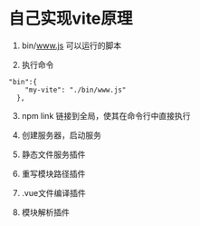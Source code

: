 # 自己实现vite原理

1. bin/www.js 可以运行的脚本

2. 执行命令
```
"bin":{
    "my-vite": "./bin/www.js"
  },
```

3. npm link 链接到全局，使其在命令行中直接执行

4. 创建服务器，启动服务

5. 静态文件服务插件

6. 重写模块路径插件

7. .vue文件编译插件

8. 模块解析插件